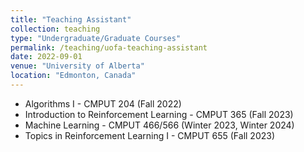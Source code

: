 ```yaml
---
title: "Teaching Assistant"
collection: teaching
type: "Undergraduate/Graduate Courses"
permalink: /teaching/uofa-teaching-assistant
date: 2022-09-01
venue: "University of Alberta"
location: "Edmonton, Canada"
---
```


- Algorithms I - CMPUT 204 (Fall 2022)
- Introduction to Reinforcement Learning - CMPUT 365 (Fall 2023)
- Machine Learning - CMPUT 466/566 (Winter 2023, Winter 2024)
- Topics in Reinforcement Learning I - CMPUT 655 (Fall 2023)